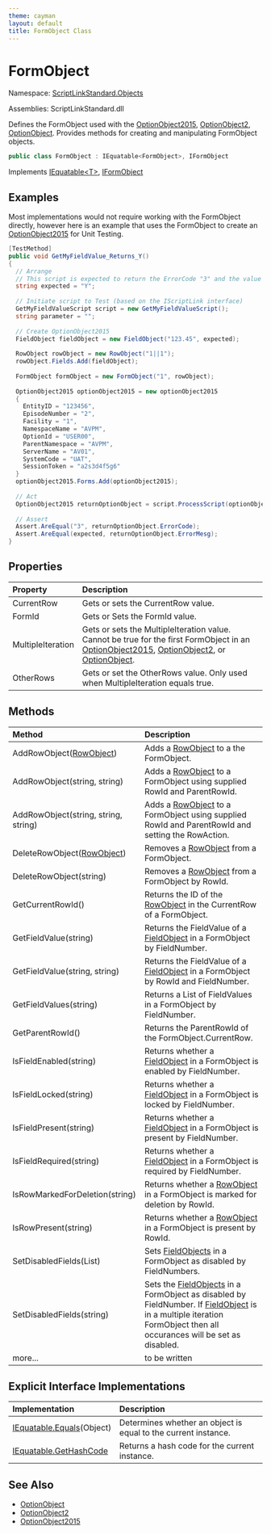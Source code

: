 ```yaml
---
theme: cayman
layout: default
title: FormObject Class
---
```


# FormObject

Namespace: [ScriptLinkStandard.Objects](./)

Assemblies: ScriptLinkStandard.dll

Defines the FormObject used with the [OptionObject2015](./optionobject2015.md), [OptionObject2](./optionobject2.md), [OptionObject](./optionobject.md). Provides methods for creating and manipulating FormObject objects.

``` c#
public class FormObject : IEquatable<FormObject>, IFormObject
```

Implements [IEquatable&lt;T&gt;](https://docs.microsoft.com/en-us/dotnet/api/system.iequatable-1?view=netstandard-1.1), [IFormObject](/docs/api/scriptlinkstandard.interfaces/iformobject.md)

## Examples

Most implementations would not require working with the FormObject directly, however here is an example that uses the FormObject to create an [OptionObject2015](./optionobject2015.md) for Unit Testing.

``` c#
[TestMethod]
public void GetMyFieldValue_Returns_Y()
{
  // Arrange
  // This script is expected to return the ErrorCode "3" and the value "Y" in the ErrorMesg.
  string expected = "Y";
  
  // Initiate script to Test (based on the IScriptLink interface)
  GetMyFieldValueScript script = new GetMyFieldValueScript();
  string parameter = "";
  
  // Create OptionObject2015
  FieldObject fieldObject = new FieldObject("123.45", expected);
  
  RowObject rowObject = new RowObject("1||1");
  rowObject.Fields.Add(fieldObject);
  
  FormObject formObject = new FormObject("1", rowObject);
  
  OptionObject2015 optionObject2015 = new optionObject2015
  {
    EntityID = "123456",
    EpisodeNumber = "2",
    Facility = "1",
    NamespaceName = "AVPM",
    OptionId = "USER00",
    ParentNamespace = "AVPM",
    ServerName = "AV01",
    SystemCode = "UAT",
    SessionToken = "a2s3d4f5g6"
  }
  optionObject2015.Forms.Add(optionObject2015);
  
  // Act
  OptionObject2015 returnOptionObject = script.ProcessScript(optionObject, parameter);
  
  // Assert
  Assert.AreEqual("3", returnOptionObject.ErrorCode);
  Assert.AreEqual(expected, returnOptionObject.ErrorMesg);
}
```

## Properties

| Property        | Description |
|:----------------|:------------|
| CurrentRow      | Gets or sets the CurrentRow value. |
| FormId          | Gets or Sets the FormId value. |
| MultipleIteration | Gets or sets the MultipleIteration value. Cannot be true for the first FormObject in an [OptionObject2015](./optionobject2015.md), [OptionObject2](./optionobject2.md), or [OptionObject](./optionobject.md). |
| OtherRows       | Gets or set the OtherRows value. Only used when MultipleIteration equals true. |

## Methods

| Method        | Description |
|:----------------|:------------|
| AddRowObject([RowObject](./rowobject.md)) | Adds a [RowObject](./rowobject.md) to a the FormObject. |
| AddRowObject(string, string) | Adds a [RowObject](./rowobject.md) to a FormObject using supplied RowId and ParentRowId. |
| AddRowObject(string, string, string) | Adds a [RowObject](./rowobject.md) to a FormObject using supplied RowId and ParentRowId and setting the RowAction. |
| DeleteRowObject([RowObject](./rowobject.md)) | Removes a [RowObject](./rowobject.md) from a FormObject. |
| DeleteRowObject(string) | Removes a [RowObject](./rowobject.md) from a FormObject by RowId. |
| GetCurrentRowId() | Returns the ID of the [RowObject](./rowobject.md) in the CurrentRow of a FormObject. |
| GetFieldValue(string) | Returns the FieldValue of a [FieldObject](./fieldobject.md) in a FormObject by FieldNumber. |
| GetFieldValue(string, string) | Returns the FieldValue of a [FieldObject](./fieldobject.md) in a FormObject by RowId and FieldNumber. |
| GetFieldValues(string) | Returns a List<string> of FieldValues in a FormObject by FieldNumber. |
| GetParentRowId() | Returns the ParentRowId of the FormObject.CurrentRow. |
| IsFieldEnabled(string) | Returns whether a [FieldObject](./fieldobject.md) in a FormObject is enabled by FieldNumber. |
| IsFieldLocked(string) | Returns whether a [FieldObject](./fieldobject.md) in a FormObject is locked by FieldNumber. |
| IsFieldPresent(string) | Returns whether a [FieldObject](./fieldobject.md) in a FormObject is present by FieldNumber. |
| IsFieldRequired(string) | Returns whether a [FieldObject](./fieldobject.md) in a FormObject is required by FieldNumber. |
| IsRowMarkedForDeletion(string) | Returns whether a [RowObject](./rowobject.md) in a FormObject is marked for deletion by RowId. |
| IsRowPresent(string) | Returns whether a [RowObject](./rowobject.md) in a FormObject is present by RowId. |  
| SetDisabledFields(List<string>) | Sets [FieldObjects](./fieldobject.md) in a FormObject as disabled by FieldNumbers. |
| SetDisabledFields(string) | Sets the [FieldObjects](./fieldobject.md) in a FormObject as disabled by FieldNumber. If [FieldObject](./fieldobject.md) is in a multiple iteration FormObject then all occurances will be set as disabled. |
| more... | to be written |

## Explicit Interface Implementations

| Implementation                                                                                                           | Description                                                    |
|:-------------------------------------------------------------------------------------------------------------------------|:---------------------------------------------------------------|
| [IEquatable.Equals](https://docs.microsoft.com/en-us/dotnet/api/system.iequatable-1.equals?view=netstandard-1.1)(Object) | Determines whether an object is equal to the current instance. |
| [IEquatable.GetHashCode](https://docs.microsoft.com/en-us/dotnet/api/system.iequatable-1?view=netstandard-1.1)           | Returns a hash code for the current instance.                  |

## See Also

* [OptionObject](./optionobject.md)
* [OptionObject2](./optionobject2.md)
* [OptionObject2015](./optionobject2015.md)

